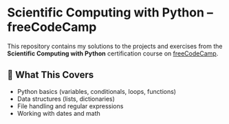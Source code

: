 # Scientific Computing with Python – freeCodeCamp

This repository contains my solutions to the projects and exercises from the **Scientific Computing with Python** certification course on [freeCodeCamp](https://www.freecodecamp.org/learn).

## 🧠 What This Covers

- Python basics (variables, conditionals, loops, functions)
- Data structures (lists, dictionaries)
- File handling and regular expressions
- Working with dates and math